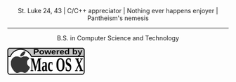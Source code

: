 <p align="center" width="100%">
  St. Luke 24, 43</span> | C/C++ appreciator</span> | Nothing ever happens enjoyer <span> | Pantheism's nemesis
</p>
<hr>
<p align="center" width="100%">
  B.S. in Computer Science and Technology
</p>
<img src='assets/mac_os_x.svg' alt='ico-macos-x'> 
